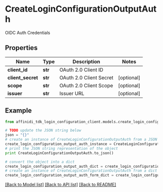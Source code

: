 # CreateLoginConfigurationOutputAuth

OIDC Auth Credentials

## Properties

| Name              | Type    | Description             | Notes      |
| ----------------- | ------- | ----------------------- | ---------- |
| **client_id**     | **str** | OAuth 2.0 Client ID     |
| **client_secret** | **str** | OAuth 2.0 Client Secret | [optional] |
| **scope**         | **str** | OAuth 2.0 Client Scope  | [optional] |
| **issuer**        | **str** | Issuer URL              | [optional] |

## Example

```python
from affinidi_tdk_login_configuration_client.models.create_login_configuration_output_auth import CreateLoginConfigurationOutputAuth

# TODO update the JSON string below
json = "{}"
# create an instance of CreateLoginConfigurationOutputAuth from a JSON string
create_login_configuration_output_auth_instance = CreateLoginConfigurationOutputAuth.from_json(json)
# print the JSON string representation of the object
print CreateLoginConfigurationOutputAuth.to_json()

# convert the object into a dict
create_login_configuration_output_auth_dict = create_login_configuration_output_auth_instance.to_dict()
# create an instance of CreateLoginConfigurationOutputAuth from a dict
create_login_configuration_output_auth_form_dict = create_login_configuration_output_auth.from_dict(create_login_configuration_output_auth_dict)
```

[[Back to Model list]](../README.md#documentation-for-models) [[Back to API list]](../README.md#documentation-for-api-endpoints) [[Back to README]](../README.md)
